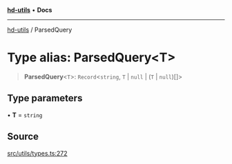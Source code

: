 [**hd-utils**](../README.md) • **Docs**

***

[hd-utils](../globals.md) / ParsedQuery

# Type alias: ParsedQuery\<T\>

> **ParsedQuery**\<`T`\>: `Record`\<`string`, `T` \| `null` \| (`T` \| `null`)[]\>

## Type parameters

• **T** = `string`

## Source

[src/utils/types.ts:272](https://github.com/AhmadHddad/h-utils/blob/8e9e542f98b1a43a336ce585dc8666b21b0e894d/src/utils/types.ts#L272)
